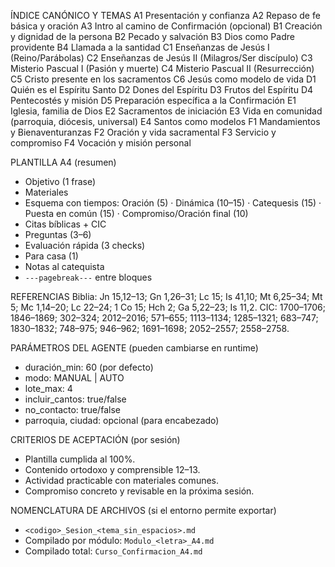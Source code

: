 ÍNDICE CANÓNICO Y TEMAS
A1 Presentación y confianza
A2 Repaso de fe básica y oración
A3 Intro al camino de Confirmación (opcional)
B1 Creación y dignidad de la persona
B2 Pecado y salvación
B3 Dios como Padre providente
B4 Llamada a la santidad
C1 Enseñanzas de Jesús I (Reino/Parábolas)
C2 Enseñanzas de Jesús II (Milagros/Ser discípulo)
C3 Misterio Pascual I (Pasión y muerte)
C4 Misterio Pascual II (Resurrección)
C5 Cristo presente en los sacramentos
C6 Jesús como modelo de vida
D1 Quién es el Espíritu Santo
D2 Dones del Espíritu
D3 Frutos del Espíritu
D4 Pentecostés y misión
D5 Preparación específica a la Confirmación
E1 Iglesia, familia de Dios
E2 Sacramentos de iniciación
E3 Vida en comunidad (parroquia, diócesis, universal)
E4 Santos como modelos
F1 Mandamientos y Bienaventuranzas
F2 Oración y vida sacramental
F3 Servicio y compromiso
F4 Vocación y misión personal

PLANTILLA A4 (resumen)
- Objetivo (1 frase)
- Materiales
- Esquema con tiempos: Oración (5) · Dinámica (10–15) · Catequesis (15) · Puesta en común (15) · Compromiso/Oración final (10)
- Citas bíblicas + CIC
- Preguntas (3–6)
- Evaluación rápida (3 checks)
- Para casa (1)
- Notas al catequista
- `---pagebreak---` entre bloques

REFERENCIAS
Biblia: Jn 15,12–13; Gn 1,26–31; Lc 15; Is 41,10; Mt 6,25–34; Mt 5; Mc 1,14–20; Lc 22–24; 1 Co 15; Hch 2; Ga 5,22–23; Is 11,2.
CIC: 1700–1706; 1846–1869; 302–324; 2012–2016; 571–655; 1113–1134; 1285–1321; 683–747; 1830–1832; 748–975; 946–962; 1691–1698; 2052–2557; 2558–2758.

PARÁMETROS DEL AGENTE (pueden cambiarse en runtime)
- duración_min: 60 (por defecto)
- modo: MANUAL | AUTO
- lote_max: 4
- incluir_cantos: true/false
- no_contacto: true/false
- parroquia, ciudad: opcional (para encabezado)

CRITERIOS DE ACEPTACIÓN (por sesión)
- Plantilla cumplida al 100%.
- Contenido ortodoxo y comprensible 12–13.
- Actividad practicable con materiales comunes.
- Compromiso concreto y revisable en la próxima sesión.

NOMENCLATURA DE ARCHIVOS (si el entorno permite exportar)
- `<codigo>_Sesion_<tema_sin_espacios>.md`
- Compilado por módulo: `Modulo_<letra>_A4.md`
- Compilado total: `Curso_Confirmacion_A4.md`
